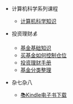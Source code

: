

- 计算机科学系列课程
  - [计算机科学知识](self-control/study/cs.md)


- 投资理财💰

  - [基金基础知识](self-control/money/基金基础知识.md)
  - [买基金如何控制仓位](self-control/money/仓位.md)
  - [投资理财手册](self-control/money/基金理财.md)
  - [基金分类整理](self-control/money/基金分类整理.md)


- 杂七杂八

  - [📚Kindle电子书下载](self-control/kindle.md)
